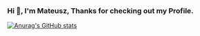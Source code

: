 ### Hi 👋, I'm Mateusz, Thanks for checking out my Profile.

[![Anurag's GitHub stats](https://github-readme-stats.vercel.app/api?username=MateuszKomasara&show_icons=true&theme=radical)](https://github.com/anuraghazra/github-readme-stats)
<!--
**MateuszKomasara/MateuszKomasara** is a ✨ _special_ ✨ repository because its `README.md` (this file) appears on your GitHub profile.

Here are some ideas to get you started:

- 🔭 I’m currently working on ...
- 🌱 I’m currently learning ...
- 👯 I’m looking to collaborate on ...
- 🤔 I’m looking for help with ...
- 💬 Ask me about ...
- 📫 How to reach me: ...
- 😄 Pronouns: ...
- ⚡ Fun fact: ...
-->
